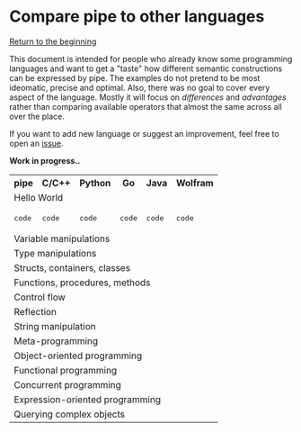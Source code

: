 # Compare pipe to other languages
[Return to the beginning](README.md#get-started)

This document is intended for people who already know some programming languages and want to get a "taste" how different semantic constructions can be expressed by pipe. The examples do not pretend to be most ideomatic, precise and optimal. Also, there was no goal to cover every aspect of the language. Mostly it will focus on *differences* and *advantages* rather than comparing available operators that almost the same across all over the place. 

If you want to add new language or suggest an improvement, feel free to open an [issue](https://github.com/timfayz/pipe-lang/issues). 

**Work in progress..**

<table>
    <tr> 
        <th> pipe
        <th> C/C++
        <th> Python
        <th> Go
        <th> Java
        <th> Wolfram
    </tr>
    <tr>
        <td colspan="6">Hello World</td>
    </tr> 
    <tr> 
        <td>
        <pre>code</pre>
        </td>        
        <td> 
        <pre>code</pre>
        </td>
        <td>
        <pre>code</pre>
        </td>
        <td>
        <pre>code</pre>
        </td>
        <td>
        <pre>code</pre>
        </td>
        <td>
        <pre>code</pre>
        </td>
    </tr>
    <tr>
        <td colspan="6">Variable manipulations</td>
    </tr>
    <tr>
        <td colspan="6">Type manipulations</td>
    </tr>
    <tr>
        <td colspan="6">Structs, containers, classes</td>
    </tr>
    <tr>
        <td colspan="6">Functions, procedures, methods</td>
    </tr>
    <tr>
        <td colspan="6">Control flow</td>
    </tr>
    <tr>
        <td colspan="6">Reflection</td>
    </tr>
    <tr>
        <td colspan="6">String manipulation</td>
    </tr>
    <tr>
        <td colspan="6">Meta-programming</td>
    </tr>
    <tr>
        <td colspan="6">Object-oriented programming</td>
    </tr>
    <tr>
        <td colspan="6">Functional programming</td>
    </tr>
    <tr>
        <td colspan="6">Concurrent programming</td>
    </tr>
    <tr>
        <td colspan="6">Expression-oriented programming</td>
    </tr>
    <tr>
        <td colspan="6">Querying complex objects</td>
    </tr>
</table>